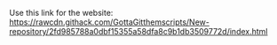 Use this link for the website: https://rawcdn.githack.com/GottaGitthemscripts/New-repository/2fd985788a0dbf15355a58dfa8c9b1db3509772d/index.html
